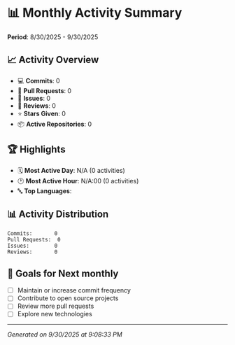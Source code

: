 # 📊 Monthly Activity Summary

**Period**: 8/30/2025 - 9/30/2025

## 📈 Activity Overview

- 💻 **Commits**: 0
- 🔄 **Pull Requests**: 0
- 📝 **Issues**: 0
- 👀 **Reviews**: 0
- ⭐ **Stars Given**: 0
- 📦 **Active Repositories**: 0

## 🏆 Highlights

- 🗓️ **Most Active Day**: N/A (0 activities)
- 🕐 **Most Active Hour**: N/A:00 (0 activities)
- 🔤 **Top Languages**: 

## 📊 Activity Distribution

```
Commits:       0
Pull Requests:  0
Issues:        0
Reviews:       0
```

## 🎯 Goals for Next monthly

- [ ] Maintain or increase commit frequency
- [ ] Contribute to open source projects
- [ ] Review more pull requests
- [ ] Explore new technologies

---

*Generated on 9/30/2025 at 9:08:33 PM*
